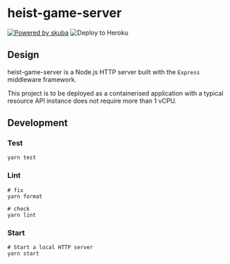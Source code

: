 # heist-game-server

[![Powered by skuba](https://img.shields.io/badge/🤿%20skuba-powered-009DC4)](https://github.com/seek-oss/skuba)
![Deploy to Heroku](https://github.com/github/docs/actions/workflows/main.yml/badge.svg)

## Design

heist-game-server is a Node.js HTTP server built with the `Express` middleware framework.

This project is to be deployed as a containerised application with a typical resource API instance does not require more than 1 vCPU.

## Development

### Test

```shell
yarn test
```

### Lint

```shell
# fix
yarn format

# check
yarn lint
```

### Start

```shell
# Start a local HTTP server
yarn start
```
